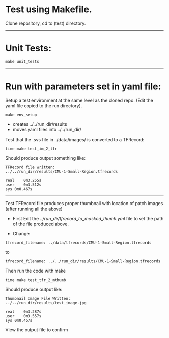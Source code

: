 # Test using Makefile.
Clone repository, cd to (test) directory.

****
# Unit Tests:
```
make unit_tests
```

****
# Run with parameters set in yaml file:
Setup a test environment at the same level as the cloned repo.
(Edit the yaml file copied to the run directory).
```
make env_setup
```
- creates ../../run_dir/results 
- moves yaml files into ../../run_dir/

Test that the .svs file in ../data/images/ is converted to a TFRecord:
```
time make test_im_2_tfr
```
Should produce output something like:
```
TFRecord file written:
../../run_dir/results/CMU-1-Small-Region.tfrecords

real	0m3.255s
user	0m3.512s
sys	0m0.467s
```

****
Test TFRecord file produces proper thumbnail with location of patch images (after running all the above)
- First Edit the *../run_dir/tfrecord_to_masked_thumb.yml* file to set the path of the file produced above.

- Change:
```
tfrecord_filename: ../data/tfrecords/CMU-1-Small-Region.tfrecords
``` 
to
```
tfrecord_filename: ../../run_dir/results/CMU-1-Small-Region.tfrecords
```

Then run the code with make
```
time make test_tfr_2_mthumb
````
Should produce output like:
```
Thumbnail Image File Written:
../../run_dir/results/test_image.jpg

real	0m3.287s
user	0m3.557s
sys	0m0.457s
```
View the output file to confirm

